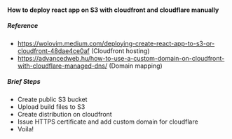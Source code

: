 #### How to deploy react app on S3 with cloudfront and cloudflare manually

##### Reference
- https://wolovim.medium.com/deploying-create-react-app-to-s3-or-cloudfront-48dae4ce0af (Cloudfront hosting)
- https://advancedweb.hu/how-to-use-a-custom-domain-on-cloudfront-with-cloudflare-managed-dns/ (Domain mapping)

##### Brief Steps
- Create public S3 bucket
- Upload build files to S3
- Create distribution on cloudfront
- Issue HTTPS certificate and add custom domain for cloudflare
- Voila!

